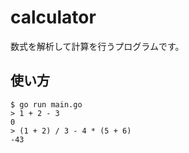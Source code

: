 # calculator
数式を解析して計算を行うプログラムです。

## 使い方
```
$ go run main.go
> 1 + 2 - 3
0
> (1 + 2) / 3 - 4 * (5 + 6)
-43
```
